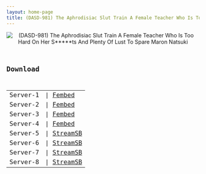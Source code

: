 ```yaml
---
layout: home-page
title: (DASD-981) The Aphrodisiac Slut Train A Female Teacher Who Is Too Hard On Her S*****ts And Plenty Of Lust To Spare Maron Natsuki
---
```

<center>
<img src="https://blogger.googleusercontent.com/img/b/R29vZ2xl/AVvXsEjxgqM5oRO7ynNvKvRi6414IfvzKH18yZSuffTzh1p9KqZeWd0_-kglIPDEgNe93YyW8nKQEjr5WWzogUJ0XMdSx15JAHqrJ5L0gdLnZ4_ytoBvq_YAJkbYshpWMyZkULDc7M7lgiE1jDeXok-Sm1D5VOqtNZyjn9SV2wS5NpNMYGjoN7xbjtTlSGVm/s1600/dasd981pl.jpg" alt="(DASD-981) The Aphrodisiac Slut Train A Female Teacher Who Is Too Hard On Her S*****ts And Plenty Of Lust To Spare Maron Natsuki">
</center>
<pre><code>
<h2>Download</h2>
<table><tbody>
<tr>
<td>Server-1</td>
<td>| <a href="https://watchjavnow.xyz/f/0qzlecl2reny32k" target="_blank">Fembed</a></td>
</tr>
<tr>
<td>Server-2</td>
<td>| <a href="https://vanfem.com/f/r4geqce06-egp10" target="_blank">Fembed</a></td>
</tr>
<tr>
<td>Server-3</td>
<td>| <a href="https://javhdfree.icu/f/08xm7flpm-r705k" target="_blank">Fembed</a></td>
</tr>
<tr>
<td>Server-4</td>
<td>| <a href="https://mycloudzz.com/f/k-gzls3272mpk6n" target="_blank">Fembed</a></td>
</tr>
<tr>
<td>Server-5</td>
<td>| <a href="https://tubesb.com/d/953bwkaua1td.html" target="_blank">StreamSB</a></td>
</tr>
<tr>
<td>Server-6</td>
<td>| <a href="https://streamsb.net/d/hab9b3e468mr.html" target="_blank">StreamSB</a></td>
</tr>
<tr>
<td>Server-7</td>
<td>| <a href="https://javside.com/d/anarjb3h2ifi.html" target="_blank">StreamSB</a></td>
</tr>
<tr>
<td>Server-8</td>
<td>| <a href="https://sbfast.com/d/1os959s4a8bn.html" target="_blank">StreamSB</a></td>
</tr>
</tbody></table>
</code></pre>
